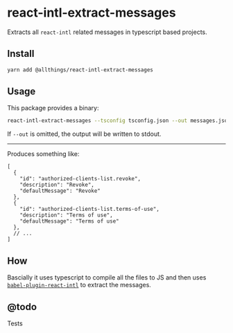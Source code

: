 # react-intl-extract-messages

Extracts all `react-intl` related messages in typescript based projects.

## Install

```bash
yarn add @allthings/react-intl-extract-messages
```

## Usage

This package provides a binary:

```bash
react-intl-extract-messages --tsconfig tsconfig.json --out messages.json
```

If `--out` is omitted, the output will be written to stdout.

-----

Produces something like:

```json5
[
  {
    "id": "authorized-clients-list.revoke",
    "description": "Revoke",
    "defaultMessage": "Revoke"
  },
  {
    "id": "authorized-clients-list.terms-of-use",
    "description": "Terms of use",
    "defaultMessage": "Terms of use"
  },
  // ...  
]
```

## How

Bascially it uses typescript to compile all the files to JS and then uses [`babel-plugin-react-intl`](https://github.com/yahoo/babel-plugin-react-intl) to extract the messages.

## @todo

Tests
